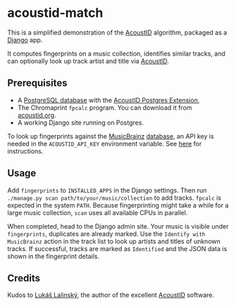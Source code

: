 # acoustid-match

This is a simplified demonstration of the [AcoustID](https://acoustid.org) algorithm, packaged as a [Django](https://www.djangoproject.com) app.

It computes fingerprints on a music collection, identifies similar tracks, and can optionally look up track artist and title via [AcoustID](https://acoustid.org).

## Prerequisites

- A [PostgreSQL database](https://www.postgresql.org/) with the [AcoustID Postgres Extension](https://github.com/acoustid/pg_acoustid.git),
- The Chromaprint `fpcalc` program. You can download it from [acoustid.org](https://acoustid.org/chromaprint).
- A working Django site running on Postgres.

To look up fingerprints against the [MusicBrainz](https://musicbrainz.org/) [database](https://musicbrainz.org/doc/MusicBrainz_Database), an API key is needed in the `ACOUSTID_API_KEY` environment variable.
See [here](https://acoustid.org/webservice) for instructions.

## Usage

Add `fingerprints` to `INSTALLED_APPS` in the Django settings. Then run `./manage.py scan path/to/your/music/collection` to add tracks. `fpcalc` is expected in the system `PATH`. Because fingerprinting might take a while for a large music collection, `scan` uses all available CPUs in parallel.

When completed, head to the Django admin site. Your music is visible under `fingerprints`, duplicates are already marked. Use the `Identify with MusicBrainz` action in the track list to look up artists and titles of unknown tracks. If successful, tracks are marked as `Identified` and the JSON data is shown in the fingerprint details.

## Credits

Kudos to [Lukáš Lalinský](https://oxygene.sk), the author of the excellent [AcoustID](https://acoustid.org) software.
